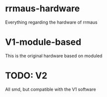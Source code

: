 # rrmaus-hardware
Everything regarding the hardware of rrmaus

# V1-module-based

This is the original hardware based on moduled

# TODO: V2

All smd, but compatible with the V1 software
